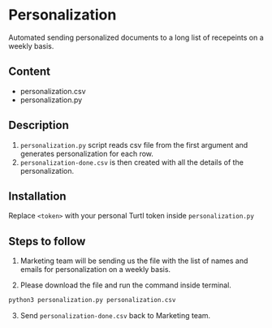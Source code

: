 # Personalization 

Automated sending personalized documents to a long list of recepeints on a weekly basis.

## Content
- personalization.csv
- personalization.py

## Description
1. `personalization.py` script reads csv file from the first argument and generates personalization for each row. 
2. `personalization-done.csv` is then created with all the details of the personalization.

## Installation
Replace `<token>` with your personal Turtl token inside `personalization.py`

## Steps to follow

1. Marketing team will be sending us the file with the list of names and emails for personalization on a weekly basis.

2. Please download the file and run the command inside terminal.

```sh
python3 personalization.py personalization.csv
```
3. Send `personalization-done.csv` back to Marketing team.
